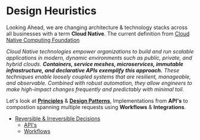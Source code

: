 # Design Heuristics

Looking Ahead, we are changing architecture & technology stacks across all businesses with a term **Cloud Native**. The current definition from [Cloud Native Computing Foundation](https://www.cncf.io/)

*Cloud Native technologies empower organizations to build and run scalable applications in modern, dynamic environments such as public, private, and hybrid clouds. **Containers, service meshes, microservices, immutable infrastructure, and declarative APIs exemplify this approach.** These techniques enable loosely coupled systems that are resilient, manageable, and observable. Combined with robust automation, they allow engineers to make high-impact changes frequently and predictably with minimal toil.* 

Let's look at [**Principles**](http://www.poppendieck.com/) & [**Design Patterns**](Design%20Patterns.md), Implementations from **API's** to compostion spanning multiple requests using **Workflows** & **Integrations**.

* [Reversible & Irreversible Decisions](https://www.bredemeyer.com/whatis.htm)
  * [API's](../System/API.md)  
  * [Workflows](Workflows.md)




